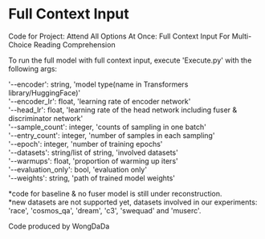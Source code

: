 # Full Context Input
Code for Project: Attend All Options At Once: Full Context Input For Multi-Choice Reading Comprehension

To run the full model with full context input, execute 'Execute.py' with the following args:   

'--encoder': string, 'model type(name in Transformers library/HuggingFace)'   
'--encoder_lr': float, 'learning rate of encoder network'   
'--head_lr': float, 'learning rate of the head network including fuser & discriminator network'   
'--sample_count': integer, 'counts of sampling in one batch'   
'--entry_count': integer, 'number of samples in each sampling'   
'--epoch': integer, 'number of training epochs'   
'--datasets': string/list of string, 'involved datasets'   
'--warmups': float, 'proportion of warming up iters'   
'--evaluation_only': bool, 'evaluation only'   
'--weights': string, 'path of trained model weights'   
   
*code for baseline & no fuser model is still under reconstruction.   
*new datasets are not supported yet, datasets involved in our experiments: 'race', 'cosmos_qa', 'dream', 'c3', 'swequad' and 'muserc'.

Code produced by WongDaDa
